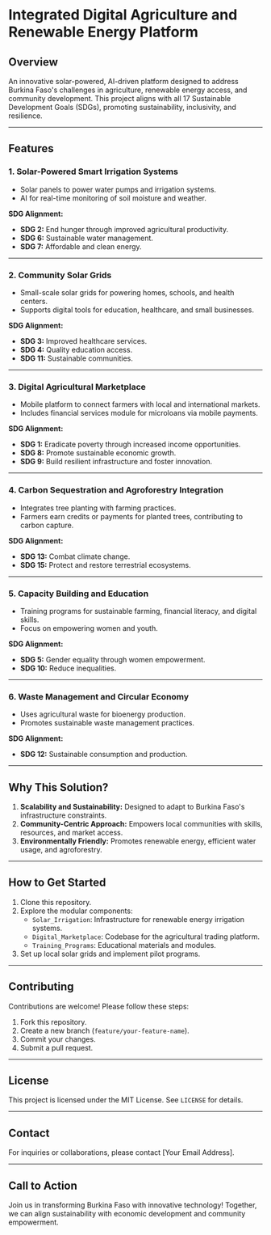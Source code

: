 # Integrated Digital Agriculture and Renewable Energy Platform

## Overview
An innovative solar-powered, AI-driven platform designed to address Burkina Faso's challenges in agriculture, renewable energy access, and community development. This project aligns with all 17 Sustainable Development Goals (SDGs), promoting sustainability, inclusivity, and resilience.

---

## Features

### 1. Solar-Powered Smart Irrigation Systems
- Solar panels to power water pumps and irrigation systems.
- AI for real-time monitoring of soil moisture and weather.

**SDG Alignment:**
- **SDG 2:** End hunger through improved agricultural productivity.
- **SDG 6:** Sustainable water management.
- **SDG 7:** Affordable and clean energy.

---

### 2. Community Solar Grids
- Small-scale solar grids for powering homes, schools, and health centers.
- Supports digital tools for education, healthcare, and small businesses.

**SDG Alignment:**
- **SDG 3:** Improved healthcare services.
- **SDG 4:** Quality education access.
- **SDG 11:** Sustainable communities.

---

### 3. Digital Agricultural Marketplace
- Mobile platform to connect farmers with local and international markets.
- Includes financial services module for microloans via mobile payments.

**SDG Alignment:**
- **SDG 1:** Eradicate poverty through increased income opportunities.
- **SDG 8:** Promote sustainable economic growth.
- **SDG 9:** Build resilient infrastructure and foster innovation.

---

### 4. Carbon Sequestration and Agroforestry Integration
- Integrates tree planting with farming practices.
- Farmers earn credits or payments for planted trees, contributing to carbon capture.

**SDG Alignment:**
- **SDG 13:** Combat climate change.
- **SDG 15:** Protect and restore terrestrial ecosystems.

---

### 5. Capacity Building and Education
- Training programs for sustainable farming, financial literacy, and digital skills.
- Focus on empowering women and youth.

**SDG Alignment:**
- **SDG 5:** Gender equality through women empowerment.
- **SDG 10:** Reduce inequalities.

---

### 6. Waste Management and Circular Economy
- Uses agricultural waste for bioenergy production.
- Promotes sustainable waste management practices.

**SDG Alignment:**
- **SDG 12:** Sustainable consumption and production.

---

## Why This Solution?
1. **Scalability and Sustainability:** Designed to adapt to Burkina Faso's infrastructure constraints.
2. **Community-Centric Approach:** Empowers local communities with skills, resources, and market access.
3. **Environmentally Friendly:** Promotes renewable energy, efficient water usage, and agroforestry.

---

## How to Get Started
1. Clone this repository.
2. Explore the modular components:
   - `Solar_Irrigation`: Infrastructure for renewable energy irrigation systems.
   - `Digital_Marketplace`: Codebase for the agricultural trading platform.
   - `Training_Programs`: Educational materials and modules.
3. Set up local solar grids and implement pilot programs.

---

## Contributing
Contributions are welcome! Please follow these steps:
1. Fork this repository.
2. Create a new branch (`feature/your-feature-name`).
3. Commit your changes.
4. Submit a pull request.

---

## License
This project is licensed under the MIT License. See `LICENSE` for details.

---

## Contact
For inquiries or collaborations, please contact [Your Email Address].

---

## Call to Action
Join us in transforming Burkina Faso with innovative technology! Together, we can align sustainability with economic development and community empowerment.
